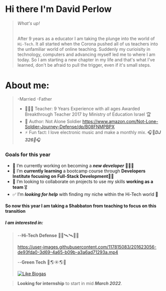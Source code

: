 # Hi there I'm David Perlow 
> ###### What's up! 
> After 9 years as a educator I am taking the plunge into the world of `Hi-Tech`. It all started when the Corona pushed all of us teachers into the unfamiliar world of online teaching. Suddenly my curioisity in technology, computers and advancing myself led me to where I am today. So I am starting a new chapter in my life and that's what I've learned, don't be afraid to pull the trigger, even if it's small steps. 
> 
# About me:
> -Married
> -Father
> - 👨🏻‍💼 Teacher: 9 Years Experience with all ages Awarded Breakthrough Teacher 2017 by Ministry of Education Israel 🏆
> - 📘 Author: Not Alone Soldier https://www.amazon.com/Not-Lone-Soldier-Journey-Defense/dp/B08FNMPBPX
> - ⚡ Fun fact: I love electronic music and make a monthly mix. 🎧🎼***DJ 326**🎼*🎧

### Goals for this year
- 🔭 I’m currently working on becoming a ***new developer*** 👨🏻‍💻
- 🌱 I’m **currently learning** a bootcamp course through **Developers Institute focusing on Full-Stack Development**🧑‍💻
- 🤝 I’m looking to collaborate on projects to use my skills **working as a team** 🎖️
- ✅ I’m ***looking for help*** with finding my niche within the Hi-Tech world 🎯

#### So now this year I am taking a Shabbaton from teaching to focus on this transition

  
##### I am interested in: 

>--**Hi-Tech Defense** 📡🚀🛰🛰🚀📡
>
>https://user-images.githubusercontent.com/117815083/201623056-de93fda0-3d69-4a65-b09b-a3a6ad71293a.mp4
>
>--**Green Tech** 🔋🌎☀️🌎🔋
>
>[![Like Biogas](https://theaustincommon.com/wp-content/uploads/2018/02/Screen-Shot-2018-02-14-at-1.25.23-PM.png)](https://www.youtube.com/watch?v=7FjRkk2ade0)

>**Looking for internship** to start in mid ***March 2022***.



<!--
**CodedavidperloW/CodedavidperloW** is a ✨ _special_ ✨ repository because its `README.md` (this file) ap

https://user-images.githubusercontent.com/117815083/201622792-3605b941-4e9b-49ae-95fc-00471253cc36.mp4

pears on your GitHub profile.

Here are some ideas to get you started:

- 🔭 I’m currently working on becoming a new developer
- 🌱 I’m currently learning ...
- 👯 I’m looking to collaborate on ...
- 🤔 I’m looking for help with ...
- 💬 Ask me about ...
- 📫 How to reach me: ...
- 😄 Pronouns: ...
- ⚡ Fun fact: ...
-->
